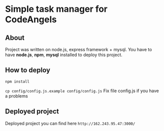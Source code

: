 # Simple task manager for CodeAngels

## About
Project was written on node.js, express framework + mysql.
You have to have **node.js**, **npm**, **mysql** installed to deploy this project.

## How to deploy
`npm install`

`cp config/config.js.example config/config.js`
Fix file config.js if you have a problems

## Deployed project
Deployed project you can find here
`http://162.243.95.47:3000/`
